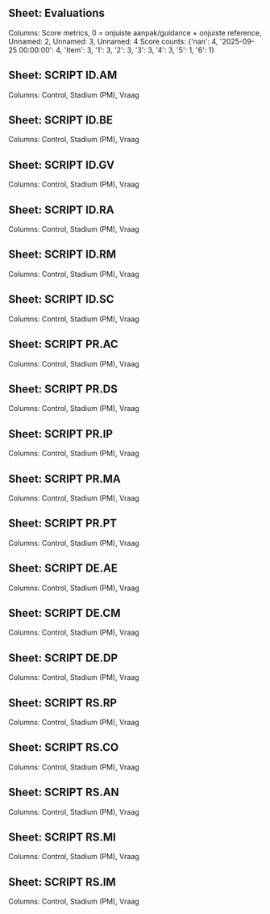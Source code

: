 ## Sheet: Evaluations
Columns: Score metrics, 0 = onjuiste aanpak/guidance + onjuiste reference, Unnamed: 2, Unnamed: 3, Unnamed: 4
Score counts: {'nan': 4, '2025-09-25 00:00:00': 4, 'Item': 3, '1': 3, '2': 3, '3': 3, '4': 3, '5': 1, '6': 1}

## Sheet: SCRIPT ID.AM
Columns: Control, Stadium (PM), Vraag

## Sheet: SCRIPT ID.BE
Columns: Control, Stadium (PM), Vraag

## Sheet: SCRIPT ID.GV
Columns: Control, Stadium (PM), Vraag

## Sheet: SCRIPT ID.RA
Columns: Control, Stadium (PM), Vraag

## Sheet: SCRIPT ID.RM
Columns: Control, Stadium (PM), Vraag

## Sheet: SCRIPT ID.SC
Columns: Control, Stadium (PM), Vraag

## Sheet: SCRIPT PR.AC 
Columns: Control, Stadium (PM), Vraag

## Sheet:  SCRIPT PR.DS
Columns: Control, Stadium (PM), Vraag

## Sheet: SCRIPT PR.IP
Columns: Control, Stadium (PM), Vraag

## Sheet: SCRIPT PR.MA
Columns: Control, Stadium (PM), Vraag

## Sheet: SCRIPT PR.PT
Columns: Control, Stadium (PM), Vraag

## Sheet: SCRIPT DE.AE
Columns: Control, Stadium (PM), Vraag

## Sheet: SCRIPT DE.CM
Columns: Control, Stadium (PM), Vraag

## Sheet: SCRIPT DE.DP
Columns: Control, Stadium (PM), Vraag

## Sheet: SCRIPT RS.RP
Columns: Control, Stadium (PM), Vraag

## Sheet: SCRIPT RS.CO
Columns: Control, Stadium (PM), Vraag

## Sheet: SCRIPT RS.AN
Columns: Control, Stadium (PM), Vraag

## Sheet: SCRIPT RS.MI
Columns: Control, Stadium (PM), Vraag

## Sheet: SCRIPT RS.IM
Columns: Control, Stadium (PM), Vraag
